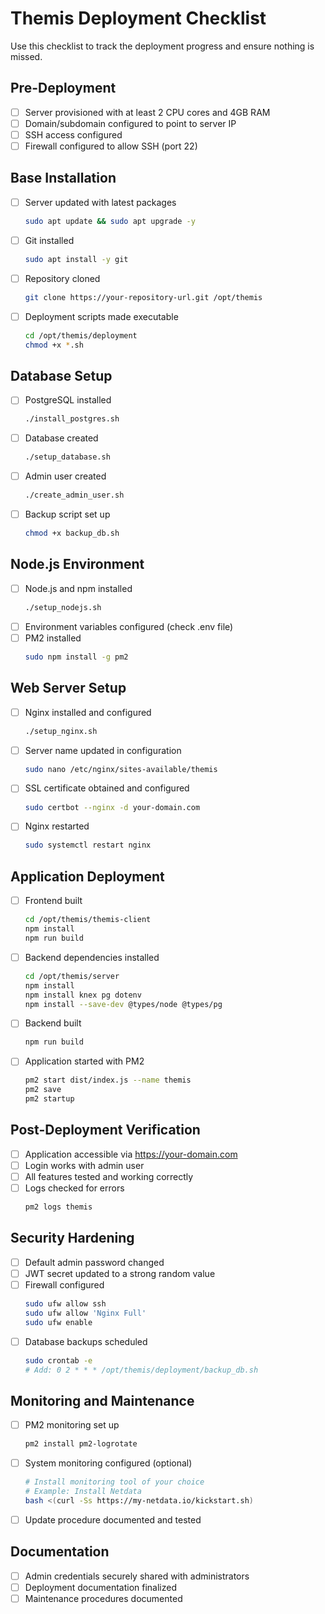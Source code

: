 # Themis Deployment Checklist

Use this checklist to track the deployment progress and ensure nothing is missed.

## Pre-Deployment

- [ ] Server provisioned with at least 2 CPU cores and 4GB RAM
- [ ] Domain/subdomain configured to point to server IP
- [ ] SSH access configured
- [ ] Firewall configured to allow SSH (port 22)

## Base Installation

- [ ] Server updated with latest packages
  ```bash
  sudo apt update && sudo apt upgrade -y
  ```
- [ ] Git installed
  ```bash
  sudo apt install -y git
  ```
- [ ] Repository cloned
  ```bash
  git clone https://your-repository-url.git /opt/themis
  ```
- [ ] Deployment scripts made executable
  ```bash
  cd /opt/themis/deployment
  chmod +x *.sh
  ```

## Database Setup

- [ ] PostgreSQL installed
  ```bash
  ./install_postgres.sh
  ```
- [ ] Database created
  ```bash
  ./setup_database.sh
  ```
- [ ] Admin user created
  ```bash
  ./create_admin_user.sh
  ```
- [ ] Backup script set up
  ```bash
  chmod +x backup_db.sh
  ```

## Node.js Environment

- [ ] Node.js and npm installed
  ```bash
  ./setup_nodejs.sh
  ```
- [ ] Environment variables configured (check .env file)
- [ ] PM2 installed
  ```bash
  sudo npm install -g pm2
  ```

## Web Server Setup

- [ ] Nginx installed and configured
  ```bash
  ./setup_nginx.sh
  ```
- [ ] Server name updated in configuration
  ```bash
  sudo nano /etc/nginx/sites-available/themis
  ```
- [ ] SSL certificate obtained and configured
  ```bash
  sudo certbot --nginx -d your-domain.com
  ```
- [ ] Nginx restarted
  ```bash
  sudo systemctl restart nginx
  ```

## Application Deployment

- [ ] Frontend built
  ```bash
  cd /opt/themis/themis-client
  npm install
  npm run build
  ```
- [ ] Backend dependencies installed
  ```bash
  cd /opt/themis/server
  npm install
  npm install knex pg dotenv
  npm install --save-dev @types/node @types/pg
  ```
- [ ] Backend built
  ```bash
  npm run build
  ```
- [ ] Application started with PM2
  ```bash
  pm2 start dist/index.js --name themis
  pm2 save
  pm2 startup
  ```

## Post-Deployment Verification

- [ ] Application accessible via https://your-domain.com
- [ ] Login works with admin user
- [ ] All features tested and working correctly
- [ ] Logs checked for errors
  ```bash
  pm2 logs themis
  ```

## Security Hardening

- [ ] Default admin password changed
- [ ] JWT secret updated to a strong random value
- [ ] Firewall configured
  ```bash
  sudo ufw allow ssh
  sudo ufw allow 'Nginx Full'
  sudo ufw enable
  ```
- [ ] Database backups scheduled
  ```bash
  sudo crontab -e
  # Add: 0 2 * * * /opt/themis/deployment/backup_db.sh
  ```

## Monitoring and Maintenance

- [ ] PM2 monitoring set up
  ```bash
  pm2 install pm2-logrotate
  ```
- [ ] System monitoring configured (optional)
  ```bash
  # Install monitoring tool of your choice
  # Example: Install Netdata
  bash <(curl -Ss https://my-netdata.io/kickstart.sh)
  ```
- [ ] Update procedure documented and tested

## Documentation

- [ ] Admin credentials securely shared with administrators
- [ ] Deployment documentation finalized
- [ ] Maintenance procedures documented 